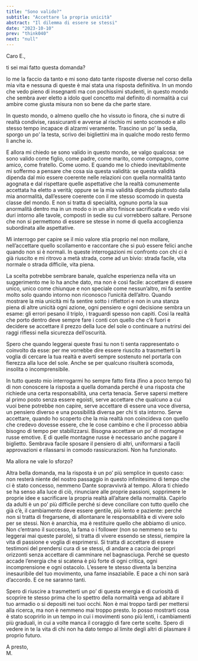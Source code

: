 ```yaml
---
title: "Sono valido?"
subtitle: "Accettare la propria unicità"
abstract: "Il dilemma di essere se stessi"
date: "2023-10-10"
prev: "think040"
next: "null"
---
```


Caro E.,

ti sei mai fatto questa domanda?

Io me la faccio da tanto e mi sono dato tante risposte diverse nel corso della mia vita e nessuna di queste è mai stata una risposta definitiva. In un mondo che vedo pieno di insegnanti ma con pochissimi studenti, in questo mondo che sembra aver eletto a idolo quel concetto mal definito di normalità a cui ambire come giusta misura non so bene da che parte stare.

In questo mondo, o almeno quello che ho vissuto io finora, che si nutre di realtà condivise, rassicuranti e avverse al rischio mi sento scomodo e allo stesso tempo incapace di alzarmi veramente. Trascino un po’ la sedia, sporgo un po’ la testa, scrivo dei bigliettini ma in qualche modo resto fermo lì anche io. 

E allora mi chiedo se sono valido in questo mondo, se valgo qualcosa: se sono valido come figlio, come padre, come marito, come compagno, come amico, come fratello. Come uomo. E quando me lo chiedo inevitabilmente mi soffermo a pensare che cosa sia questa validità: se questa validità dipenda dal mio essere coerente nelle relazioni con quella normalità tanto agognata e dal rispettare quelle aspettative che la realtà comunemente accettata ha eletto a verità; oppure se la mia validità dipenda piuttosto dalla mia anormalità, dall’essere coerente con il me stesso scomodo in questa classe del mondo. E non si tratta di specialità, ognuno porta la sua anormalità dentro ma in un modo o in un altro finisce sacrificata e vedo visi duri intorno alle tavole, composti in sedie su cui vorrebbero saltare. Persone che non si permettono di essere se stesse in nome di quella accoglienza subordinata alle aspettative.

Mi interrogo per capire se il mio valore stia proprio nel non mollare, nell’accettare quello scollamento e raccontare che si può essere felici anche quando non si è normali. In queste interrogazioni mi confronto con chi ci è già riuscito e mi ritrovo a metà strada, come ad un bivio: strada facile, vita normale o strada difficile, vita piena.

La scelta potrebbe sembrare banale, qualche esperienza nella vita un suggerimento me lo ha anche dato, ma non è così facile: accettare di essere unico, unico come chiunque e non speciale come nessun’altro, mi fa sentire molto solo quando intorno non riconosco l’unicità dell’altro. Quando mostrare la mia unicità mi fa sentire sotto i riflettori e non in una stanza piena di altre unicità ogni azione, ogni pensiero e ogni decisione sembra un esame: gli errori pesano il triplo, i traguardi spesso non capiti. Così la realtà che porto dentro deve sempre fare i conti con quello che c’è fuori e decidere se accettare il prezzo della luce del sole o continuare a nutrirsi dei raggi riflessi nella sicurezza dell’oscurità.

Spero che quando leggerai queste frasi tu non ti senta rappresentato o coinvolto da esse: per me vorrebbe dire essere riuscito a trasmetterti la voglia di cercare la tua realtà e averti sempre sostenuto nel portarla con fierezza alla luce del sole. Anche se per qualcuno risulterà scomoda, insolita o incomprensibile.

In tutto questo mio interrogarmi ho sempre fatto finta (fino a poco tempo fa) di non conoscere la risposta a quella domanda perché è una risposta che richiede una certa responsabilità, una certa tenacia. Serve sapersi mettere al primo posto senza essere egoisti, serve accettare che qualcuno a cui vuoi bene potrebbe non capire, serve accettare di essere una voce diversa, un pensiero diverso e una possibilità diversa per chi ti sta intorno. Serve accettare, quando ho scoperto che la mia realtà non coincideva con quello che credevo dovesse essere, che le cose cambino e che il processo abbia bisogno di tempo per stabilizzarsi. Bisogna accettare un po’ di montagne russe emotive. E di quelle montagne russe è necessario anche pagare il biglietto. Sembrava facile sposare il pensiero di altri, uniformarsi a facili approvazioni e rilassarsi in comodo rassicurazioni. Non ha funzionato. 

Ma allora ne vale lo sforzo?

Altra bella domanda, ma la risposta è un po’ più semplice in questo caso: non resterà niente del nostro passaggio in questo infinitesimo di tempo che ci è stato concesso, nemmeno Dante sopravvivrà al tempo. Allora ti chiedo se ha senso alla luce di ciò, rinunciare alle proprie passioni, sopprimere le proprie idee e sacrificare la propria realtà all’altare della normalità. Capirlo da adulti è un po’ più difficile perché si deve conciliare con tutto quello che già c’è, il cambiamento deve essere gentile, più lento e paziente: perché non si tratta di fregarsene, di allontanare le responsabilità e di vivere solo per se stessi. Non è anarchia, ma è restituire quello che abbiamo di unico. Non c’entrano il successo, la fama o i follower (non so nemmeno se tu leggerai mai queste parole), si tratta di vivere essendo se stessi, riempire la vita di passione e voglia di esprimersi. Si tratta di accettare di essere testimoni del prendersi cura di se stessi, di andare a caccia dei propri orizzonti senza accettare di camminare nel bagnasciuga. Perché se questo accade l’energia che si scatena è più forte di ogni critica, ogni incomprensione e ogni ostacolo. L’essere te stesso diventa la benzina inesauribile del tuo movimento, una fame insaziabile. E pace a chi non sarà d’accordo. E ce ne saranno tanti.

Spero di riuscire a trasmetterti un po’ di questa energia e di curiosità di scoprire te stesso prima che lo spettro della normalità venga ad abitare il tuo armadio o si depositi nei tuoi occhi. Non è mai troppo tardi per mettersi alla ricerca, ma non è nemmeno mai troppo presto. Io posso mostrarti cosa è stato scoprirlo in un tempo in cui i movimenti sono più lenti, i cambiamenti più graduali, in cui a volte manca il coraggio di fare certe scelte. Spero di vedere in te la vita di chi non ha dato tempo al limite degli altri di plasmare il proprio futuro.

A presto,  
M.
